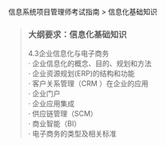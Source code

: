 信息系统项目管理师考试指南 > 信息化基础知识

> ### 大纲要求：信息化基础知识  
> 4.3企业信息化与电子商务  
> · 企业信息化的概念、目的、规划和方法   
> · 企业资源规划(ERP)的结构和功能   
> · 客户关系管理（CRM ）在企业的应用   
> · 企业门户   
> · 企业应用集成   
> · 供应链管理（SCM）   
> · 商业智能（BI）   
> · 电子商务的类型及相关标准 
